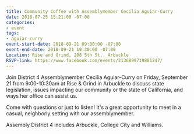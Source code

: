 ```yaml
---
title: Community Coffee with Assemblymember Cecilia Aguiar-Curry
date: 2018-07-25 15:21:00 -07:00
categories:
- event
tags:
- aguiar-curry
event-start-date: 2018-09-21 09:00:00 -07:00
event-end-date: 2018-09-21 10:30:00 -07:00
Location: Rise and Grind, 208 5th St., Arbuckle
RSVP-link: https://www.facebook.com/events/2136899719881247/
---
```


Join District 4 Assemblymember Cecilia Aguiar-Curry on Friday, September 21 from 9:00-10:30am at Rise & Grind in Arbuckle to discuss state legislation, issues impacting our community or the state of California, and ways her office can assist us. 

Come with questions or just to listen! It's a great opportunity to meet in a casual, neighborly setting with our assemblymember.

Assembly District 4 includes Arbuckle, College City and Williams.  